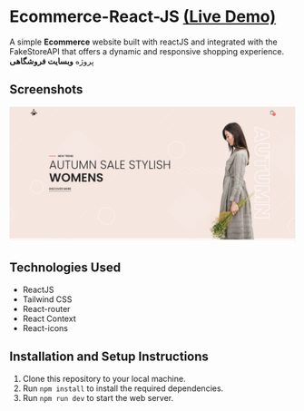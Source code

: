 # Ecommerce-React-JS [(Live Demo)](https://ecommerce-react-js.pages.dev/)

A simple **Ecommerce** website built with reactJS and integrated with the FakeStoreAPI that offers a dynamic and responsive shopping experience.
پروژه **وبسایت فروشگاهی**

## Screenshots
![Ecommerce website screenshot](/public/website-screenshot.png)


## Technologies Used

* ReactJS
* Tailwind CSS
* React-router
* React Context
* React-icons

## Installation and Setup Instructions

1. Clone this repository to your local machine.
2. Run `npm install` to install the required dependencies.  
5. Run `npm run dev` to start the web server.
